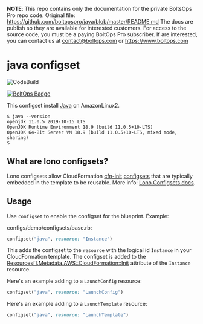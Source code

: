 <!-- note marker start -->
**NOTE**: This repo contains only the documentation for the private BoltsOps Pro repo code.
Original file: https://github.com/boltopspro/java/blob/master/README.md
The docs are publish so they are available for interested customers.
For access to the source code, you must be a paying BoltOps Pro subscriber.
If are interested, you can contact us at contact@boltops.com or https://www.boltops.com

<!-- note marker end -->

# java configset

![CodeBuild](https://codebuild.us-west-2.amazonaws.com/badges?uuid=eyJlbmNyeXB0ZWREYXRhIjoiSnQwQnptdnFYN0ZnZy9PTlNpdHFCRHJKMnNjZnluR1l3bGhpYnhjWmo3dUt1RlRnbmpaVFU4NTlKR045NENUT3lUY3VJWmo2ajlDZHU3SzlpWXBVU1c0PSIsIml2UGFyYW1ldGVyU3BlYyI6IjlYR3FMVjc5czU0Z0IvU2EiLCJtYXRlcmlhbFNldFNlcmlhbCI6MX0%3D&branch=master)

[![BoltOps Badge](https://img.boltops.com/boltops/badges/boltops-badge.png)](https://www.boltops.com)

This configset install [Java](https://www.java.com/) on AmazonLinux2.

    $ java --version
    openjdk 11.0.5 2019-10-15 LTS
    OpenJDK Runtime Environment 18.9 (build 11.0.5+10-LTS)
    OpenJDK 64-Bit Server VM 18.9 (build 11.0.5+10-LTS, mixed mode, sharing)
    $

## What are lono configsets?

Lono configsets allow CloudFormation [cfn-init](https://docs.aws.amazon.com/AWSCloudFormation/latest/UserGuide/cfn-init.html) [configsets](https://docs.aws.amazon.com/AWSCloudFormation/latest/UserGuide/aws-resource-init.html) that are typically embedded in the template to be reusable.  More info: [Lono Configsets docs](https://lono.cloud/docs/configsets/).

## Usage

Use `configset` to enable the configset for the blueprint.  Example:

configs/demo/configsets/base.rb:

```ruby
configset("java", resource: "Instance")
```

This adds the configset to the `resource` with the logical id `Instance` in your CloudFormation template.  The configset is added to the [Resources[].Metadata.AWS::CloudFormation::Init](https://docs.aws.amazon.com/AWSCloudFormation/latest/UserGuide/aws-resource-init.html) attribute of the `Instance` resource.

Here's an example adding to a `LaunchConfig` resource:

```ruby
configset("java", resource: "LaunchConfig")
```

Here's an example adding to a `LaunchTemplate` resource:

```ruby
configset("java", resource: "LaunchTemplate")
```
